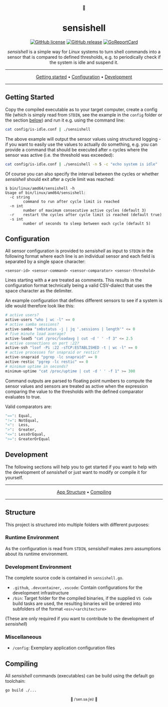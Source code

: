 <!-- markdownlint-configure-file {
  "MD013": false,
  "MD033": false,
  "MD041": false
} -->

<div align="center">

:shell:

# sensishell

[![GitHub license](https://badgen.net/github/license/dulli/sensishell)](https://github.com/dulli/sensishell/blob/master/LICENSE)
[![GitHub release](https://img.shields.io/github/release/dulli/sensishell.svg)](https://github.com/dulli/sensishell/releases/)
[![GoReportCard](https://goreportcard.com/badge/github.com/dulli/sensishell)](https://goreportcard.com/report/github.com/dulli/sensishell)

_sensishell_ is a simple way for _Linux_ systems to turn shell commands into a sensor that is compared to defined thresholds, e.g. to periodically check if the system is idle and suspend it.

---

[Getting started](#getting-started) •
[Configuration](#configuration) •
[Development](#development)

---

</div>

## Getting Started

Copy the compiled executable as to your target computer, create a config file (which is simply read from `STDIN`, see the example in the `config` folder or the section [below](#configuration)) and run it e.g. using the command line:

```bash
cat config/is-idle.conf | ./sensishell
```

The above example will output the sensor values using structured logging - if you want to easily use the values to actually do something, e.g. you can provide a command that should be executed after `n` cycles where the sensor was active (i.e. the threshold was exceeded):

```bash
cat config/is-idle.conf | ./sensishell -n 5 -c "echo system is idle"
```

Of course you can also specify the interval between the cycles or whether _sensishell_ should exit after a cycle limit was reached:

```console
$ bin/linux/amd64/sensishell -h
Usage of bin/linux/amd64/sensishell:
  -c string
        command to run after cycle limit is reached
  -n int
        number of maximum consecutive active cycles (default 3)
  -r    restart the cycles after cycle limit is reached (default true)
  -s int
        number of seconds to sleep between each cycle (default 5)
```

## Configuration

All sensor configuration is provided to _sensishell_ as input to `STDIN` in the following format where each line is an individual sensor and each field is separated by a single space character:

```
<sensor-id> <sensor-command> <sensor-comparator> <sensor-threshold>
```

Lines starting with a `#` are treated as comments. This results in the configuration format technically being a valid CSV-dialect that uses the space character as the delimiter.

An example configuration that defines different sensors to see if a system is idle would therefore look like this:

```python
# active users?
active-users "who | wc -l" == 0
# active samba sessions?
active-samba "smbstatus -j | jq '.sessions | length'" <= 0
# five minute load average?
active-load5 "cat /proc/loadavg | cut -d ' ' -f 3" <= 2.5
# active connections on port :22?
active-ssh "lsof -Pi :22 -sTCP:ESTABLISHED -t | wc -l" == 0
# active processes for snapraid or restic?
active-snapraid "pgrep -lc snapraid" == 0
active-restic "pgrep -lc restic" == 0
# minimum uptime in seconds?
minimum-uptime "cat /proc/uptime | cut -d ' ' -f 1" >= 300
```
Command outputs are parsed to floating point numbers to compute the sensor values and sensors are treated as active when the expression comparing the value to the thresholds with the defined comparator evaluates to true.

Valid comparators are:
```python
"==": Equal,
"!=": NotEqual,
"<":  Less,
">":  Greater,
"<=": LessOrEqual,
">=": GreaterOrEqual
```

<!-- if you are looking at the source of this readme, please note that while the above code blocks are syntax highlighted as Python, it does in fact need to be valid CSV as stated above; Python just fits the required highlight pretty good by coincidence  -->

## Development

The following sections will help you to get started if you want to help with the development of _sensishell_ or just want to modify or compile it for yourself.

<div align="center">

---

[App Structure](#structure) •
[Compiling](#compiling)

---

</div>

## Structure

This project is structured into multiple folders with different purposes:

### Runtime Environment

As the configuration is read from `STDIN`, _sensishell_ makes zero assumptions about its runtime environment.

### Development Environment

The complete source code is contained in `sensishell.go`.

- `.github`, `.devcontainer`, `.vscode`: Contain configurations for the development infrastructure
- `/bin`: Target folder for the compiled binaries, if the supplied `VS Code` build tasks are used, the resulting binaries will be ordered into subfolders of the format `<os>/<architecture>`

(These are only required if you want to contribute to the development of _sensishell_)

### Miscellaneous

- `/config`: Exemplary application configuration files
<!-- - `/docs`: Assets that contain or support the project's documentation -->

## Compiling

All _sensishell_ commands (executables) can be build using the default go toolchain:

```bash
go build ./...
```

<div align="center">
<small>

:shell: /ˈsen.sə.ʃel/ :shell:

</small>
</div>
